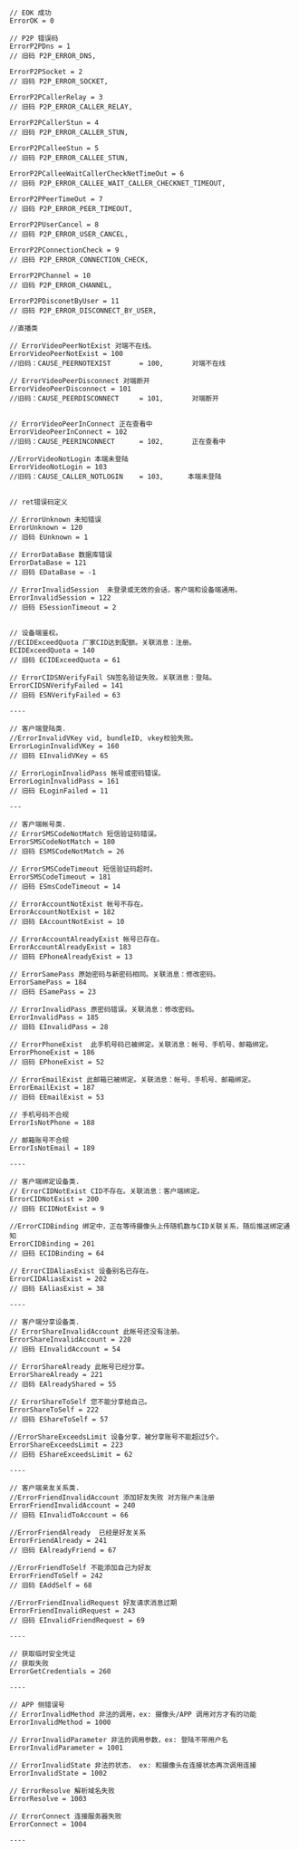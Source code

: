     // EOK 成功
	ErrorOK = 0
    
    // P2P 错误码
    ErrorP2PDns = 1
    // 旧码 P2P_ERROR_DNS,
    
    ErrorP2PSocket = 2
    // 旧码 P2P_ERROR_SOCKET,
    
    ErrorP2PCallerRelay = 3
    // 旧码 P2P_ERROR_CALLER_RELAY,
    
    ErrorP2PCallerStun = 4
    // 旧码 P2P_ERROR_CALLER_STUN,
    
    ErrorP2PCalleeStun = 5
    // 旧码 P2P_ERROR_CALLEE_STUN,
    
    ErrorP2PCalleeWaitCallerCheckNetTimeOut = 6
    // 旧码 P2P_ERROR_CALLEE_WAIT_CALLER_CHECKNET_TIMEOUT,
    
    ErrorP2PPeerTimeOut = 7
    // 旧码 P2P_ERROR_PEER_TIMEOUT,
    
    ErrorP2PUserCancel = 8
    // 旧码 P2P_ERROR_USER_CANCEL,
    
    ErrorP2PConnectionCheck = 9
    // 旧码 P2P_ERROR_CONNECTION_CHECK,
    
    ErrorP2PChannel = 10
    // 旧码 P2P_ERROR_CHANNEL,
    
    ErrorP2PDisconetByUser = 11
    // 旧码 P2P_ERROR_DISCONNECT_BY_USER,

    //直播类
    
    // ErrorVideoPeerNotExist 对端不在线。
    ErrorVideoPeerNotExist = 100 
    //旧码：CAUSE_PEERNOTEXIST       = 100,       对端不在线
    
    // ErrorVideoPeerDisconnect 对端断开
    ErrorVideoPeerDisconnect = 101 
    //旧码：CAUSE_PEERDISCONNECT     = 101,       对端断开
    
    
    // ErrorVideoPeerInConnect 正在查看中
    ErrorVideoPeerInConnect = 102
    //旧码：CAUSE_PEERINCONNECT      = 102,       正在查看中
    
    //ErrorVideoNotLogin 本端未登陆
    ErrorVideoNotLogin = 103
    //旧码：CAUSE_CALLER_NOTLOGIN    = 103,      本端未登陆
    

    // ret错误码定义

    // ErrorUnknown 未知错误
    ErrorUnknown = 120
    // 旧码 EUnknown = 1
    
    // ErrorDataBase 数据库错误
	ErrorDataBase = 121
    // 旧码 EDataBase = -1
    
    // ErrorInvalidSession  未登录或无效的会话，客户端和设备端通用。
	ErrorInvalidSession = 122
    // 旧码 ESessionTimeout = 2
    
    
    // 设备端鉴权。
    //ECIDExceedQuota 厂家CID达到配额。关联消息：注册。
	ECIDExceedQuota = 140
    // 旧码 ECIDExceedQuota = 61
    
    // ErrorCIDSNVerifyFail SN签名验证失败。关联消息：登陆。
	ErrorCIDSNVerifyFailed = 141
    // 旧码 ESNVerifyFailed = 63
    
    ----
    
    // 客户端登陆类.
    //ErrorInvalidVKey vid, bundleID, vkey校验失败。
	ErrorLoginInvalidVKey = 160
    // 旧码 EInvalidVKey = 65
    
    // ErrorLoginInvalidPass 帐号或密码错误。
	ErrorLoginInvalidPass = 161
    // 旧码 ELoginFailed = 11   
    
    ---

    // 客户端帐号类.
    // ErrorSMSCodeNotMatch 短信验证码错误。
	ErrorSMSCodeNotMatch = 180  
    // 旧码 ESMSCodeNotMatch = 26
    
	// ErrorSMSCodeTimeout 短信验证码超时。
	ErrorSMSCodeTimeout = 181
    // 旧码 ESmsCodeTimeout = 14
    
    // ErrorAccountNotExist 帐号不存在。
	ErrorAccountNotExist = 182
    // 旧码 EAccountNotExist = 10
	
    // ErrorAccountAlreadyExist 帐号已存在。
	ErrorAccountAlreadyExist = 183
    // 旧码 EPhoneAlreadyExist = 13
    
    // ErrorSamePass 原始密码与新密码相同。关联消息：修改密码。
	ErrorSamePass = 184
    // 旧码 ESamePass = 23
    
    // ErrorInvalidPass 原密码错误。关联消息：修改密码。
	ErrorInvalidPass = 185
    // 旧码 EInvalidPass = 28
    
    // ErrorPhoneExist  此手机号码已被绑定。关联消息：帐号、手机号、邮箱绑定。
	ErrorPhoneExist = 186
    // 旧码 EPhoneExist = 52
    
	// ErrorEmailExist 此邮箱已被绑定。关联消息：帐号、手机号、邮箱绑定。
	ErrorEmailExist = 187
    // 旧码 EEmailExist = 53
    
    // 手机号码不合规
	ErrorIsNotPhone = 188
	
	// 邮箱账号不合规
	ErrorIsNotEmail = 189
    
    ----
    
    // 客户端绑定设备类.
    // ErrorCIDNotExist CID不存在。关联消息：客户端绑定。
    ErrorCIDNotExist = 200
    // 旧码 ECIDNotExist = 9
    
    //ErrorCIDBinding 绑定中，正在等待摄像头上传随机数与CID关联关系，随后推送绑定通知
	ErrorCIDBinding = 201
    // 旧码 ECIDBinding = 64
    
    // ErrorCIDAliasExist 设备别名已存在。
	ErrorCIDAliasExist = 202
    // 旧码 EAliasExist = 38
    
    ----
    
    // 客户端分享设备类.
    // ErrorShareInvalidAccount 此帐号还没有注册。
	ErrorShareInvalidAccount = 220
    // 旧码 EInvalidAccount = 54
    
	// ErrorShareAlready 此帐号已经分享。
	ErrorShareAlready = 221
    // 旧码 EAlreadyShared = 55
    
    // ErrorShareToSelf 您不能分享给自己。
	ErrorShareToSelf = 222
    // 旧码 EShareToSelf = 57
    
    //ErrorShareExceedsLimit 设备分享，被分享账号不能超过5个。
	ErrorShareExceedsLimit = 223
    // 旧码 EShareExceedsLimit = 62
    
    ----
    
    // 客户端亲友关系类.
    //ErrorFriendInvalidAccount 添加好友失败 对方账户未注册
	ErrorFriendInvalidAccount = 240
    // 旧码 EInvalidToAccount = 66
    
	//ErrorFriendAlready  已经是好友关系
	ErrorFriendAlready = 241
    // 旧码 EAlreadyFriend = 67 
    
	//ErrorFriendToSelf 不能添加自己为好友
	ErrorFriendToSelf = 242
    // 旧码 EAddSelf = 68
    
	//ErrorFriendInvalidRequest 好友请求消息过期
	ErrorFriendInvalidRequest = 243
    // 旧码 EInvalidFriendRequest = 69
     
    ----
    
    // 获取临时安全凭证
    // 获取失败
    ErrorGetCredentials = 260
    
    ----

    // APP 侧错误号
    // ErrorInvalidMethod 非法的调用，ex: 摄像头/APP 调用对方才有的功能
    ErrorInvalidMethod = 1000
    
    // ErrorInvalidParameter 非法的调用参数，ex: 登陆不带用户名 
    ErrorInvalidParameter = 1001

    // ErrorInvalidState 非法的状态， ex: 和摄像头在连接状态再次调用连接
    ErrorInvalidState = 1002
   
    // ErrorResolve 解析域名失败
    ErrorResolve = 1003

    // ErrorConnect 连接服务器失败
    ErrorConnect = 1004

    ----